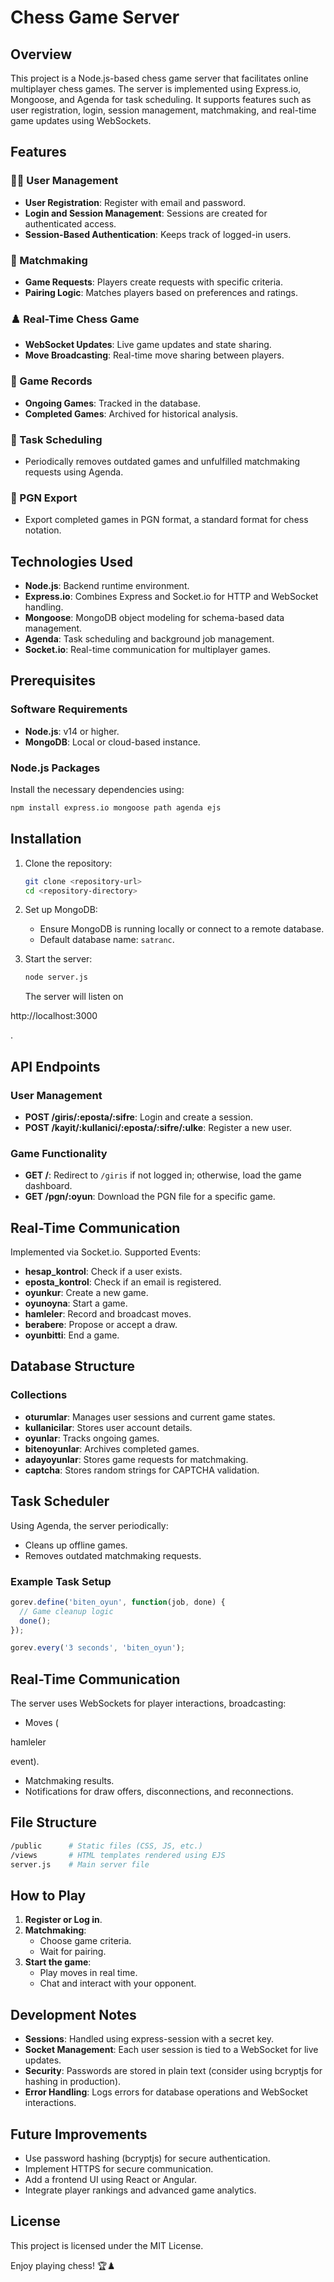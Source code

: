 # Chess Game Server

## Overview

This project is a Node.js-based chess game server that facilitates online multiplayer chess games. The server is implemented using Express.io, Mongoose, and Agenda for task scheduling. It supports features such as user registration, login, session management, matchmaking, and real-time game updates using WebSockets.

## Features

### 🧑‍💻 User Management
- **User Registration**: Register with email and password.
- **Login and Session Management**: Sessions are created for authenticated access.
- **Session-Based Authentication**: Keeps track of logged-in users.

### 🔗 Matchmaking
- **Game Requests**: Players create requests with specific criteria.
- **Pairing Logic**: Matches players based on preferences and ratings.

### ♟️ Real-Time Chess Game
- **WebSocket Updates**: Live game updates and state sharing.
- **Move Broadcasting**: Real-time move sharing between players.

### 📝 Game Records
- **Ongoing Games**: Tracked in the database.
- **Completed Games**: Archived for historical analysis.

### 🔄 Task Scheduling
- Periodically removes outdated games and unfulfilled matchmaking requests using Agenda.

### 📄 PGN Export
- Export completed games in PGN format, a standard format for chess notation.

## Technologies Used
- **Node.js**: Backend runtime environment.
- **Express.io**: Combines Express and Socket.io for HTTP and WebSocket handling.
- **Mongoose**: MongoDB object modeling for schema-based data management.
- **Agenda**: Task scheduling and background job management.
- **Socket.io**: Real-time communication for multiplayer games.

## Prerequisites

### Software Requirements
- **Node.js**: v14 or higher.
- **MongoDB**: Local or cloud-based instance.

### Node.js Packages
Install the necessary dependencies using:
```bash
npm install express.io mongoose path agenda ejs
```

## Installation

1. Clone the repository:
   ```bash
   git clone <repository-url>
   cd <repository-directory>
   ```

2. Set up MongoDB:
   - Ensure MongoDB is running locally or connect to a remote database.
   - Default database name: `satranc`.

3. Start the server:
   ```bash
   node server.js
   ```
   The server will listen on 

http://localhost:3000

.

## API Endpoints

### User Management
- **POST /giris/:eposta/:sifre**: Login and create a session.
- **POST /kayit/:kullanici/:eposta/:sifre/:ulke**: Register a new user.

### Game Functionality
- **GET /**: Redirect to `/giris` if not logged in; otherwise, load the game dashboard.
- **GET /pgn/:oyun**: Download the PGN file for a specific game.

## Real-Time Communication

Implemented via Socket.io. Supported Events:
- **hesap_kontrol**: Check if a user exists.
- **eposta_kontrol**: Check if an email is registered.
- **oyunkur**: Create a new game.
- **oyunoyna**: Start a game.
- **hamleler**: Record and broadcast moves.
- **berabere**: Propose or accept a draw.
- **oyunbitti**: End a game.

## Database Structure

### Collections
- **oturumlar**: Manages user sessions and current game states.
- **kullanicilar**: Stores user account details.
- **oyunlar**: Tracks ongoing games.
- **bitenoyunlar**: Archives completed games.
- **adayoyunlar**: Stores game requests for matchmaking.
- **captcha**: Stores random strings for CAPTCHA validation.

## Task Scheduler

Using Agenda, the server periodically:
- Cleans up offline games.
- Removes outdated matchmaking requests.

### Example Task Setup
```js
gorev.define('biten_oyun', function(job, done) {
  // Game cleanup logic
  done();
});

gorev.every('3 seconds', 'biten_oyun');
```

## Real-Time Communication

The server uses WebSockets for player interactions, broadcasting:
- Moves (

hamleler

 event).
- Matchmaking results.
- Notifications for draw offers, disconnections, and reconnections.

## File Structure

```bash
/public      # Static files (CSS, JS, etc.)
/views       # HTML templates rendered using EJS
server.js    # Main server file
```

## How to Play

1. **Register or Log in**.
2. **Matchmaking**:
   - Choose game criteria.
   - Wait for pairing.
3. **Start the game**:
   - Play moves in real time.
   - Chat and interact with your opponent.

## Development Notes

- **Sessions**: Handled using express-session with a secret key.
- **Socket Management**: Each user session is tied to a WebSocket for live updates.
- **Security**: Passwords are stored in plain text (consider using bcryptjs for hashing in production).
- **Error Handling**: Logs errors for database operations and WebSocket interactions.

## Future Improvements

- Use password hashing (bcryptjs) for secure authentication.
- Implement HTTPS for secure communication.
- Add a frontend UI using React or Angular.
- Integrate player rankings and advanced game analytics.

## License

This project is licensed under the MIT License.

Enjoy playing chess! 🏆♟️